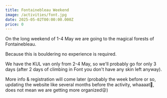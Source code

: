 ```yaml
---
title: Fontainebleau Weekend
image: /activities/font.jpg
date: 2025-05-02T00:00:00.000Z
price: 0
---
```


On the long weekend of 1-4 May we are going to the magical forests of Fontainebleau.

Because this is bouldering no experience is required.

We have the KUL van only from 2-4 May, so we'll probably go for only 3 days (after 2 days of climbing in Font you don't have any skin left anyway).

More info & registration will come later (probably the week before or so, updating the website like several months before the activity, whaaaat🤯, does not mean we are getting more organized😜)
